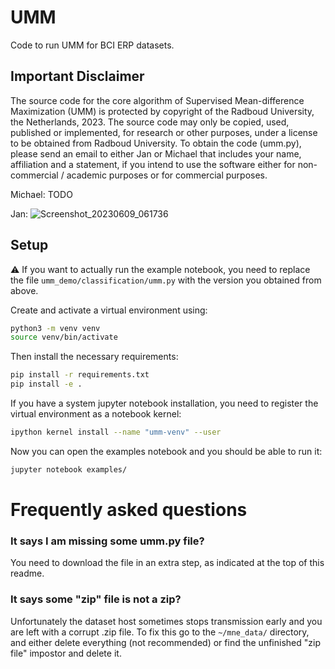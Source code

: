 # UMM

Code to run UMM for BCI ERP datasets.

## Important Disclaimer

The source code for the core algorithm of Supervised Mean-difference Maximization (UMM) is protected by copyright of the Radboud University, the Netherlands, 2023. The source code may only be copied, used, published or implemented, for research or other purposes, under a license to be obtained from Radboud University. To obtain the code (umm.py), please send an email to either Jan or Michael that includes your name, affiliation and a statement, if you intend to use the software either for non-commercial / academic purposes or for commercial purposes.

Michael: TODO

Jan: ![Screenshot_20230609_061736](https://github.com/jsosulski/umm_demo/assets/2545339/7aa2393d-ffe6-4799-a05d-d57bf6894093)


## Setup

:warning: If you want to actually run the example notebook, you need to replace the file `umm_demo/classification/umm.py` with the version you obtained from above.

Create and activate a virtual environment using:

```bash
python3 -m venv venv
source venv/bin/activate
```

Then install the necessary requirements:
```bash
pip install -r requirements.txt
pip install -e .
```

If you have a system jupyter notebook installation, you need to register the virtual environment as a notebook kernel:

```bash
ipython kernel install --name "umm-venv" --user
```

Now you can open the examples notebook and you should be able to run it:

```bash
jupyter notebook examples/
```


# Frequently asked questions

### It says I am missing some umm.py file?

You need to download the file in an extra step, as indicated at the top of this readme.

### It says some "zip" file is not a zip?

Unfortunately the dataset host sometimes stops transmission early and you are left with a corrupt .zip file.
To fix this go to the `~/mne_data/` directory, and either delete everything (not recommended) or find the unfinished "zip file" impostor and delete it.

